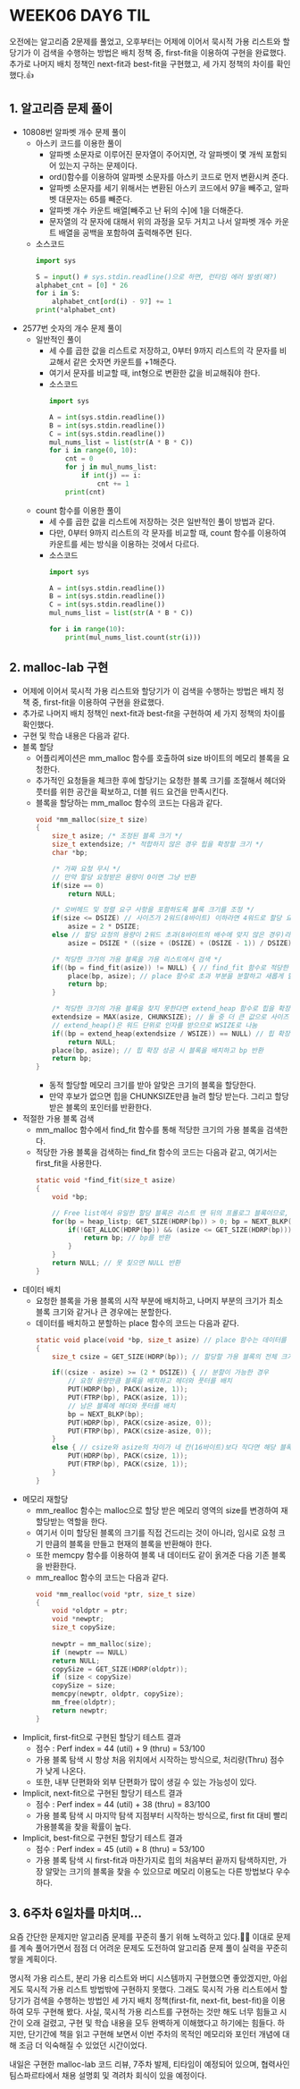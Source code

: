 # WEEK06 DAY6 TIL
오전에는 알고리즘 2문제를 풀었고, 오후부터는 어제에 이어서 묵시적 가용 리스트와 할당기가 이 검색을 수행하는 방법은 배치 정책 중, first-fit을 이용하여 구현을 완료했다.
추가로 나머지 배치 정책인 next-fit과 best-fit을 구현했고, 세 가지 정책의 차이를 확인했다.👍

## 1. 알고리즘 문제 풀이
- 10808번 알파벳 개수 문제 풀이
    - 아스키 코드를 이용한 풀이
        - 알파벳 소문자로 이루어진 문자열이 주어지면, 각 알파벳이 몇 개씩 포함되어 있는지 구하는 문제이다.
        - ord()함수를 이용하여 알파벳 소문자를 아스키 코드로 먼저 변환시켜 준다.
        - 알파벳 소문자를 세기 위해서는 변환된 아스키 코드에서 97을 빼주고, 알파벳 대문자는 65를 빼준다.
        - 알파벳 개수 카운트 배열[빼주고 난 뒤의 수]에 1을 더해준다.
        - 문자열의 각 문자에 대해서 위의 과정을 모두 거치고 나서 알파벳 개수 카운트 배열을 공백을 포함하여 출력해주면 된다.
    - 소스코드
        ```python
        import sys

        S = input() # sys.stdin.readline()으로 하면, 런타임 에러 발생(왜?)
        alphabet_cnt = [0] * 26
        for i in S:
            alphabet_cnt[ord(i) - 97] += 1
        print(*alphabet_cnt)
        ```
- 2577번 숫자의 개수 문제 풀이
    - 일반적인 풀이
        - 세 수를 곱한 값을 리스트로 저장하고, 0부터 9까지 리스트의 각 문자를 비교해서 같은 숫자면 카운트를 +1해준다.
        - 여기서 문자를 비교할 때, int형으로 변환한 값을 비교해줘야 한다.
        - 소스코드
            ```python
            import sys

            A = int(sys.stdin.readline())
            B = int(sys.stdin.readline())
            C = int(sys.stdin.readline())
            mul_nums_list = list(str(A * B * C))
            for i in range(0, 10):
                cnt = 0
                for j in mul_nums_list:
                    if int(j) == i:
                        cnt += 1
                print(cnt)
            ```
    - count 함수를 이용한 풀이
        - 세 수를 곱한 값을 리스트에 저장하는 것은 일반적인 풀이 방법과 같다.
        - 다만, 0부터 9까지 리스트의 각 문자를 비교할 때, count 함수를 이용하여 카운트를 세는 방식을 이용하는 것에서 다르다.
        - 소스코드
            ```python
            import sys

            A = int(sys.stdin.readline())
            B = int(sys.stdin.readline())
            C = int(sys.stdin.readline())
            mul_nums_list = list(str(A * B * C))

            for i in range(10):
                print(mul_nums_list.count(str(i)))
            ```

## 2. malloc-lab 구현
- 어제에 이어서 묵시적 가용 리스트와 할당기가 이 검색을 수행하는 방법은 배치 정책 중, first-fit을 이용하여 구현을 완료했다.
- 추가로 나머지 배치 정책인 next-fit과 best-fit을 구현하여 세 가지 정책의 차이를 확인했다.
- 구현 및 학습 내용은 다음과 같다.
- 블록 할당
    - 어플리케이션은 mm_malloc 함수를 호출하여 size 바이트의 메모리 블록을 요청한다.
    - 추가적인 요청들을 체크한 후에 할당기는 요청한 블록 크기를 조절해서 헤더와 풋터를 위한 공간을 확보하고, 더블 워드 요건을 만족시킨다.
    - 블록을 할당하는 mm_malloc 함수의 코드는 다음과 같다.
        ```C
        void *mm_malloc(size_t size)
        {
            size_t asize; /* 조정된 블록 크기 */
            size_t extendsize; /* 적합하지 않은 경우 힙을 확장할 크기 */
            char *bp;

            /* 가짜 요청 무시 */
            // 만약 할당 요청받은 용량이 0이면 그냥 반환
            if(size == 0)
                return NULL;

            /* 오버헤드 및 정렬 요구 사항을 포함하도록 블록 크기를 조정 */
            if(size <= DSIZE) // 사이즈가 2워드(8바이트) 이하라면 4워드로 할당 요청(앞의 1워드는 헤더에, 뒤의 1워드는 풋터)
                asize = 2 * DSIZE;
            else // 할당 요청의 용량이 2워드 초과(8바이트의 배수에 맞지 않은 경우)라면 충분한 8바이트의 배수의 용량을 할당
                asize = DSIZE * ((size + (DSIZE) + (DSIZE - 1)) / DSIZE);

            /* 적당한 크기의 가용 블록을 가용 리스트에서 검색 */
            if((bp = find_fit(asize)) != NULL) { // find_fit 함수로 적당한 크기의 가용 블록을 검색
                place(bp, asize); // place 함수로 초과 부분을 분할하고 새롭게 할당한 블록의 블록 포인터를 반환
                return bp;
            }

            /* 적당한 크기의 가용 블록을 찾지 못한다면 extend_heap 함수로 힙을 확장하여 추가 확장 블록을 배정 */
            extendsize = MAX(asize, CHUNKSIZE); // 둘 중 더 큰 값으로 사이즈 지정
            // extend_heap()은 워드 단위로 인자를 받으므로 WSIZE로 나눔
            if((bp = extend_heap(extendsize / WSIZE)) == NULL) // 힙 확장 실패 시 NULL을 반환(extendsize / WSIZE = 칸의 개수)
                return NULL;
            place(bp, asize); // 힙 확장 성공 시 블록을 배치하고 bp 반환
            return bp;
        }
        ```
        - 동적 할당할 메모리 크기를 받아 알맞은 크기의 블록을 할당한다.
        - 만약 후보가 없으면 힙을 CHUNKSIZE만큼 늘려 할당 받는다. 그리고 할당 받은 블록의 포인터를 반환한다.
- 적절한 가용 블록 검색
    - mm_malloc 함수에서 find_fit 함수를 통해 적당한 크기의 가용 블록을 검색한다.
    - 적당한 가용 블록을 검색하는 find_fit 함수의 코드는 다음과 같고, 여기서는 first_fit을 사용한다.
        ```C
        static void *find_fit(size_t asize)
        {
            void *bp;

            // Free list에서 유일한 할당 블록은 리스트 맨 뒤의 프롤로그 블록이므로, 할당 블록을 만나면 모든 list 노드들을 다 확인한 것으로 탐색 종료
            for(bp = heap_listp; GET_SIZE(HDRP(bp)) > 0; bp = NEXT_BLKP(bp)) { // bp는 힙의 시작점을 가리키는 heap_listp에서 시작하여 에필로그 블록까지 탐색
                if(!GET_ALLOC(HDRP(bp)) && (asize <= GET_SIZE(HDRP(bp)))) { // 만약 해당 헤더의 블록이 할당되어있지 않고(GET_ALLOC 함수로 판단), 사이즈도 원하는 크기(asize)보다 크다면(GET_SIZE로 판단)
                    return bp; // bp를 반환
                }
            }
            return NULL; // 못 칮으면 NULL 반환
        }
        ```
- 데이터 배치
    - 요청한 블록을 가용 블록의 시작 부분에 배치하고, 나머지 부분의 크기가 최소 블록 크기와 같거나 큰 경우에는 분할한다.
    - 데이터를 배치하고 분할하는 place 함수의 코드는 다음과 같다.
        ```C
        static void place(void *bp, size_t asize) // place 함수는 데이터를 할당할 가용 블록의 bp와 배치 용량을 할당받음
        {
            size_t csize = GET_SIZE(HDRP(bp)); // 할당할 가용 블록의 전체 크기를 csize로 저장

            if((csize - asize) >= (2 * DSIZE)) { // 분할이 가능한 경우
                // 요청 용량만큼 블록을 배치하고 헤더와 풋터를 배치
                PUT(HDRP(bp), PACK(asize, 1));
                PUT(FTRP(bp), PACK(asize, 1));
                // 남은 블록에 헤더와 풋터를 배치
                bp = NEXT_BLKP(bp);
                PUT(HDRP(bp), PACK(csize-asize, 0));
                PUT(FTRP(bp), PACK(csize-asize, 0));
            }
            else { // csize와 asize의 차이가 네 칸(16바이트)보다 작다면 해당 블록을 통째로 사용하고, 헤더와 풋터를 배치
                PUT(HDRP(bp), PACK(csize, 1));
                PUT(FTRP(bp), PACK(csize, 1));
            }
        }
        ```
- 메모리 재할당
    - mm_realloc 함수는 malloc으로 할당 받은 메모리 영역의 size를 변경하여 재할당받는 역할을 한다.
    - 여기서 이미 할당된 블록의 크기를 직접 건드리는 것이 아니라, 임시로 요청 크기 만큼의 블록을 만들고 현재의 블록을 반환해야 한다.
    - 또한 memcpy 함수를 이용하여 블록 내 데이터도 같이 옭겨준 다음 기존 블록을 반환한다.
    - mm_realloc 함수의 코드는 다음과 같다.
        ```C
        void *mm_realloc(void *ptr, size_t size)
        {
            void *oldptr = ptr;
            void *newptr;
            size_t copySize;
            
            newptr = mm_malloc(size);
            if (newptr == NULL)
            return NULL;
            copySize = GET_SIZE(HDRP(oldptr));
            if (size < copySize)
            copySize = size;
            memcpy(newptr, oldptr, copySize);
            mm_free(oldptr);
            return newptr;
        }
        ```
- Implicit, first-fit으로 구현된 할당기 테스트 결과
    - 점수 : Perf index = 44 (util) + 9 (thru) = 53/100
    - 가용 블록 탐색 시 항상 처음 위치에서 시작하는 방식으로, 처리량(Thru) 점수가 낮게 나온다.
    - 또한, 내부 단편화와 외부 단편화가 많이 생길 수 있는 가능성이 있다.
- Implicit, next-fit으로 구현된 할당기 테스트 결과
    - 점수 : Perf index = 44 (util) + 38 (thru) = 83/100
    - 가용 블록 탐색 시 마지막 탐색 지점부터 시작하는 방식으로, first fit 대비 빨리 가용블록을 찾을 확률이 높다.
- Implicit, best-fit으로 구현된 할당기 테스트 결과
    - 점수 : Perf index = 45 (util) + 8 (thru) = 53/100
    - 가용 블록 탐색 시 first-fit과 마찬가지로 힙의 처음부터 끝까지 탐색하지만, 가장 알맞는 크기의 블록을 찾을 수 있으므로 메모리 이용도는 다른 방법보다 우수하다.

## 3. 6주차 6일차를 마치며...
요즘 간단한 문제지만 알고리즘 문제를 꾸준히 풀기 위해 노력하고 있다.🚴‍♂️
이대로 문제를 계속 풀어가면서 점점 더 어려운 문제도 도전하여 알고리즘 문제 풀이 실력을 꾸준히 쌓을 계획이다.

명시적 가용 리스트, 분리 가용 리스트와 버디 시스템까지 구현했으면 좋았겠지만, 아쉽게도 묵시적 가용 리스트 방법밖에 구현하지 못했다.
그래도 묵시적 가용 리스트에서 할당기가 검색을 수행하는 방법인 세 가지 배치 정책(first-fit, next-fit, best-fit)을 이용하여 모두 구현해 봤다.
사실, 묵시적 가용 리스트를 구현하는 것만 해도 너무 힘들고 시간이 오래 걸렸고, 구현 및 학습 내용을 모두 완벽하게 이해했다고 하기에는 힘들다.
하지만, 단기간에 책을 읽고 구현해 보면서 이번 주차의 목적인 메모리와 포인터 개념에 대해 조금 더 익숙해질 수 있었던 시간이었다.

내일은 구현한 malloc-lab 코드 리뷰, 7주차 발제, 티타임이 예정되어 있으며, 협력사인 팀스파르타에서 채용 설명회 및 격려차 회식이 있을 예정이다.
